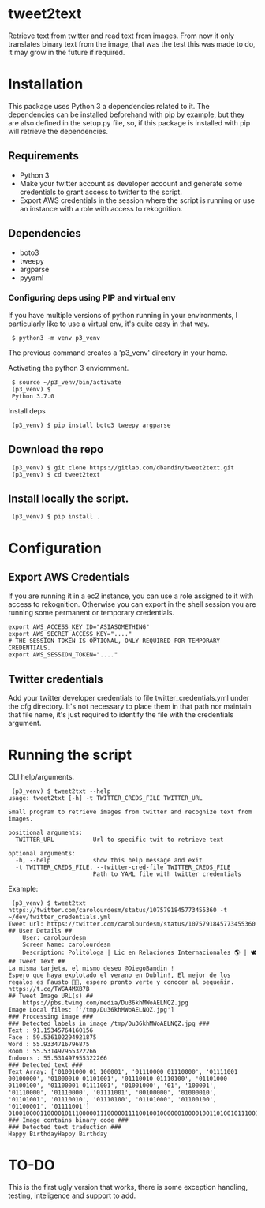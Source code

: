 # tweet2text

Retrieve text from twitter and read text from images. From now it only translates binary text from the image, that was the test this was made to do, it may grow in the future if required.

# Installation

This package uses Python 3 a dependencies related to it. The dependencies can be installed beforehand with pip by example, but they are also defined in the setup.py file, so, if this package is installed with pip will retrieve the dependencies.

## Requirements

- Python 3
- Make your twitter account as developer account and generate some credentials to grant access to twitter to the script.
- Export AWS credentials in the session where the script is running or use an instance with a role with access to rekognition.

## Dependencies

- boto3
- tweepy
- argparse
- pyyaml

### Configuring deps using PIP and virtual env

If you have multiple versions of python running in your environments, I particularly like to use a virtual env, it's quite easy in that way.

~~~
 $ python3 -m venv p3_venv
~~~

The previous command creates a 'p3_venv' directory in your home.

Activating the python 3 enviornment.

~~~
 $ source ~/p3_venv/bin/activate
 (p3_venv) $
 Python 3.7.0
~~~

Install deps
~~~
 (p3_venv) $ pip install boto3 tweepy argparse
~~~

## Download the repo

~~~
 (p3_venv) $ git clone https://gitlab.com/dbandin/tweet2text.git
 (p3_venv) $ cd tweet2text
~~~

## Install locally the script.

~~~
 (p3_venv) $ pip install .
~~~

# Configuration

## Export AWS Credentials

If you are running it in a ec2 instance, you can use a role assigned to it with access to rekognition. Otherwise you can export in the shell session you are running some permanent or temporary credentials.
~~~
export AWS_ACCESS_KEY_ID="ASIASOMETHING"
export AWS_SECRET_ACCESS_KEY="...."
# THE SESSION TOKEN IS OPTIONAL, ONLY REQUIRED FOR TEMPORARY CREDENTIALS.
export AWS_SESSION_TOKEN="...."
~~~

## Twitter credentials

Add your twitter developer credentials to file twitter_credentials.yml under the cfg directory.
It's not necessary to place them in that path nor maintain that file name, it's just required to identify the file with the credentials argument.

# Running the script

CLI help/arguments.
~~~
 (p3_venv) $ tweet2txt --help
usage: tweet2txt [-h] -t TWITTER_CREDS_FILE TWITTER_URL

Small program to retrieve images from twitter and recognize text from images.

positional arguments:
  TWITTER_URL           Url to specific twit to retrieve text

optional arguments:
  -h, --help            show this help message and exit
  -t TWITTER_CREDS_FILE, --twitter-cred-file TWITTER_CREDS_FILE
                        Path to YAML file with twitter credentials
~~~

Example:
~~~
 (p3_venv) $ tweet2txt https://twitter.com/carolourdesm/status/1075791845773455360 -t ~/dev/twitter_credentials.yml 
Tweet url: https://twitter.com/carolourdesm/status/1075791845773455360
## User Details ##
	User: carolourdesm
	Screen Name: carolourdesm
	Description: Politóloga | Lic en Relaciones Internacionales 🌎 | 🕊
## Tweet Text ##
La misma tarjeta, el mismo deseo @DiegoBandin !
Espero que haya explotado el verano en Dublin!, El mejor de los regalos es Fausto 🧒🏽, espero pronto verte y conocer al pequeñin. https://t.co/TWGA4MXB7B
## Tweet Image URL(s) ##
	https://pbs.twimg.com/media/Du36khMWoAELNQZ.jpg
Image Local files: ['/tmp/Du36khMWoAELNQZ.jpg']
### Processing image ###
### Detected labels in image /tmp/Du36khMWoAELNQZ.jpg ###
Text : 91.15345764160156
Face : 59.536102294921875
Word : 55.9334716796875
Room : 55.531497955322266
Indoors : 55.531497955322266
### Detected text ###
Text Array: ['01001000 01 100001', '01110000 01110000', '01111001 00100000', '01000010 01101001', '01110010 01110100', '01101000 01100100', '01100001 01111001', '01001000', '01', '100001', '01110000', '01110000', '01111001', '00100000', '01000010', '01101001', '01110010', '01110100', '01101000', '01100100', '01100001', '01111001']
01001000011000010111000001110000011110010010000001000010011010010111001001110100011010000110010001100001011110010100100001100001011100000111000001111001001000000100001001101001011100100111010001101000011001000110000101111001
### Image contains binary code ###
### Detected text traduction ###
Happy BirthdayHappy Birthday
~~~

# TO-DO

This is the first ugly version that works, there is some exception handling, testing, inteligence and support to add.
